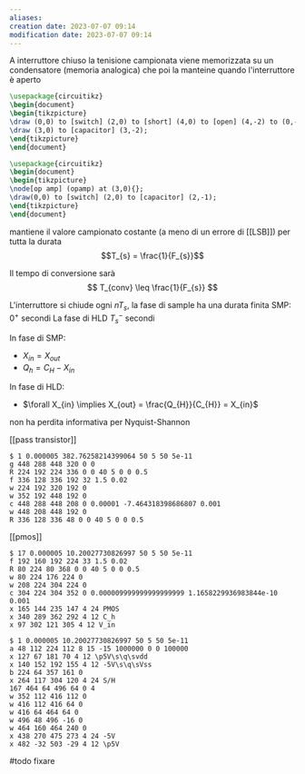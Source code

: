 ```yaml
---
aliases: 
creation date: 2023-07-07 09:14
modification date: 2023-07-07 09:14
---
```


A interruttore chiuso la tenisione campionata viene memorizzata su un condensatore (memoria analogica)  che poi la manteine quando l'interruttore è aperto

```tikz
\usepackage{circuitikz}
\begin{document}
\begin{tikzpicture}
\draw (0,0) to [switch] (2,0) to [short] (4,0) to [open] (4,-2) to (0,-2);
\draw (3,0) to [capacitor] (3,-2);
\end{tikzpicture}
\end{document}
```

```tikz
\usepackage{circuitikz}
\begin{document}
\begin{tikzpicture}
\node[op amp] (opamp) at (3,0){};
\draw(0,0) to [switch] (2,0) to [capacitor] (2,-1);
\end{tikzpicture}
\end{document}
```

mantiene il valore campionato costante (a meno di un errore di [[LSB]]) per tutta la durata $$T_{s} = \frac{1}{F_{s}}$$

Il tempo di conversione sarà
$$ T_{conv} \leq \frac{1}{F_{s}} $$

L'interruttore si chiude ogni $nT_{s}$, la fase di sample ha una durata finita SMP: $0^+$ secondi 
La fase di HLD $T_{s}^{-}$ secondi

In fase di SMP:
- $X_{in} = X_{out}$
- $Q_{h} = C_{H} - X_{in}$

In fase di HLD:
- $\forall X_{in} \implies X_{out} = \frac{Q_{H}}{C_{H}} = X_{in}$



non ha perdita informativa per Nyquist-Shannon


[[pass transistor]]

```circuitjs
$ 1 0.000005 382.76258214399064 50 5 50 5e-11
g 448 288 448 320 0 0
R 224 192 224 336 0 0 40 5 0 0 0.5
f 336 128 336 192 32 1.5 0.02
w 224 192 320 192 0
w 352 192 448 192 0
c 448 288 448 208 0 0.00001 -7.464318398686807 0.001
w 448 208 448 192 0
R 336 128 336 48 0 0 40 5 0 0 0.5
```


[[pmos]]


```circuitjs
$ 17 0.000005 10.20027730826997 50 5 50 5e-11
f 192 160 192 224 33 1.5 0.02
R 80 224 80 368 0 0 40 5 0 0 0.5
w 80 224 176 224 0
w 208 224 304 224 0
c 304 224 304 352 0 0.000009999999999999999 1.1658229936983844e-10 0.001
x 165 144 235 147 4 24 PMOS
x 340 289 362 292 4 12 C_h
x 97 302 121 305 4 12 V_in
```

```circuitjs
$ 1 0.000005 10.20027730826997 50 5 50 5e-11
a 48 112 224 112 8 15 -15 1000000 0 0 100000
x 127 67 181 70 4 12 \p5V\s\q\svdd
x 140 152 192 155 4 12 -5V\s\q\sVss
b 224 64 357 161 0
x 264 117 304 120 4 24 S/H
167 464 64 496 64 0 4
w 352 112 416 112 0
w 416 112 416 64 0
w 416 64 464 64 0
w 496 48 496 -16 0
w 464 160 464 240 0
x 438 270 475 273 4 24 -5V
x 482 -32 503 -29 4 12 \p5V
```
#todo fixare
